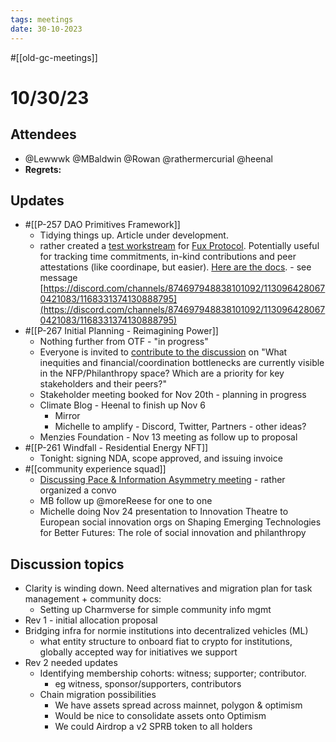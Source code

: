 ```yaml
---
tags: meetings
date: 30-10-2023
---
```

#[[old-gc-meetings]] 
# 10/30/23
## Attendees
- @Lewwwk @MBaldwin @Rowan  @rathermercurial @heenal 
- **Regrets:** 

## Updates 
- #[[P-257 DAO Primitives Framework]]
	- Tidying things up. Article under development.
	- rather created a [test workstream]([https://fux.gg/workstream/21/](https://fux.gg/workstream/21/)) for [Fux Protocol]([https://fux.gg/](https://fux.gg/)). Potentially useful for tracking time commitments, in-kind contributions and peer attestations (like coordinape, but easier). [Here are the docs]([https://docs.fux.gg/](https://docs.fux.gg/)). - see message [https://discord.com/channels/874697948838101092/1130964280670421083/1168331374130888795](https://discord.com/channels/874697948838101092/1130964280670421083/1168331374130888795)  
- #[[P-267 Initial Planning - Reimagining Power]]
	-  Nothing further from OTF - "in progress"
	- Everyone is invited to [contribute to the discussion](https://discord.com/channels/874697948838101092/1130964280670421083/1164925761577308220) on "What inequities and financial/coordination bottlenecks are currently visible in the NFP/Philanthropy space? Which are a priority for key stakeholders and their peers?"
	- Stakeholder meeting booked for Nov 20th - planning in progress
	- Climate Blog - Heenal to finish up Nov 6
		- Mirror 
		- Michelle to amplify - Discord, Twitter, Partners - other ideas?
	- Menzies Foundation - Nov 13 meeting as follow up to proposal
- #[[P-261 Windfall - Residential Energy NFT]]
	- Tonight: signing NDA, scope approved, and issuing invoice
- #[[community experience squad]] 
	- [Discussing Pace & Information Asymmetry meeting](https://app.charmverse.io/superbenefit/discussing-pace-information-superbenefit-1810674152890046) - rather organized a convo 
	- MB follow up @moreReese for one to one
	- Michelle doing Nov 24 presentation to Innovation Theatre to European social innovation orgs on Shaping Emerging Technologies for Better Futures: The role of social innovation and philanthropy

## Discussion topics
- Clarity is winding down. Need alternatives and migration plan for task management + community docs:
	- Setting up Charmverse for simple community info mgmt
- Rev 1 - initial allocation proposal
- Bridging infra for normie institutions into decentralized vehicles (ML)
	- what entity structure to onboard fiat to crypto for institutions, globally accepted way for initiatives we support
- Rev 2 needed updates
	- Identifying membership cohorts: witness; supporter; contributor.
		- eg witness, sponsor/supporters, contributors
	- Chain migration possibilities
		- We have assets spread across mainnet, polygon & optimism
		- Would be nice to consolidate assets onto Optimism
		- We could Airdrop a v2 SPRB token to all holders
